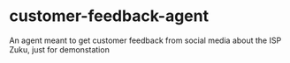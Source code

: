 # customer-feedback-agent
An agent meant to get customer feedback from social media about the ISP Zuku, just for demonstation
